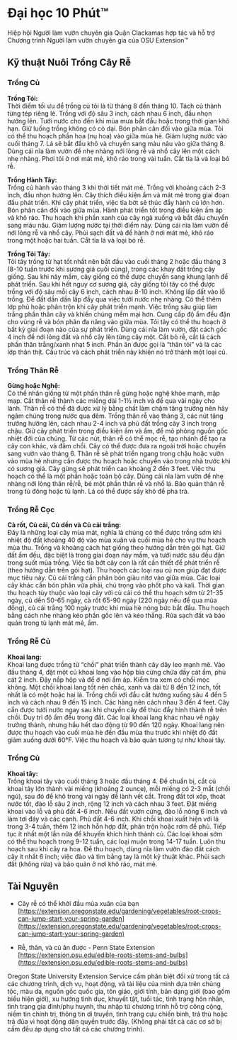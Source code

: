 # Đại học 10 Phút™

Hiệp hội Người làm vườn chuyên gia Quận Clackamas hợp tác và hỗ trợ Chương trình Người làm vườn chuyên gia của OSU Extension™

## Kỹ thuật Nuôi Trồng Cây Rễ

### Trồng Củ

**Trồng Tỏi:**  
Thời điểm tối ưu để trồng củ tỏi là từ tháng 8 đến tháng 10. Tách củ thành từng tép riêng lẻ. Trồng với độ sâu 3 inch, cách nhau 6 inch, đầu nhọn hướng lên. Tưới nước cho đến khi mùa mưa bắt đầu hoặc trong thời gian khô hạn. Giữ luống trồng không có cỏ dại. Bón phân cân đối vào giữa mùa. Tỏi có thể thu hoạch phần hoa (nụ hoa) vào giữa mùa hè. Giảm lượng nước vào cuối tháng 7. Lá sẽ bắt đầu khô và chuyển sang màu nâu vào giữa tháng 8. Dùng cái nĩa làm vườn để nhẹ nhàng nới lỏng rễ và nhổ cây lên một cách nhẹ nhàng. Phơi tỏi ở nơi mát mẻ, khô ráo trong vài tuần. Cắt tỉa lá và loại bỏ rễ.  

**Trồng Hành Tây:**  
Trồng củ hành vào tháng 3 khi thời tiết mát mẻ. Trồng với khoảng cách 2-3 inch, đầu nhọn hướng lên. Cây thích điều kiện ẩm và mát mẻ trong giai đoạn đầu phát triển. Khi cây phát triển, việc tỉa bớt sẽ thúc đẩy hành củ lớn hơn. Bón phân cân đối vào giữa mùa. Hành phát triển tốt trong điều kiện ấm áp và khô ráo. Thu hoạch khi phần xanh của cây ngả xuống và bắt đầu chuyển sang màu nâu. Giảm lượng nước tại thời điểm này. Dùng cái nĩa làm vườn để nới lỏng rễ và nhổ cây. Phủi sạch đất và để hành ở nơi mát mẻ, khô ráo trong một hoặc hai tuần. Cắt tỉa lá và loại bỏ rễ.  

**Trồng Tỏi Tây:**  
Tỏi tây trồng từ hạt tốt nhất nên bắt đầu vào cuối tháng 2 hoặc đầu tháng 3 (8-10 tuần trước khi sương giá cuối cùng), trong các khay đất trồng cây giống. Sau khi nảy mầm, cây giống có thể được chuyển sang khung lạnh để phát triển. Sau khi hết nguy cơ sương giá, cây giống tỏi tây có thể được trồng với độ sâu mỗi cây 6 inch, cách nhau 8-10 inch. Không lấp đất vào lỗ trồng. Để đất dần dần lấp đầy qua việc tưới nước nhẹ nhàng. Có thể thêm lớp phủ hoặc phân trộn khi cây phát triển mạnh. Việc trồng sâu giúp làm trắng phần thân cây và khiến chúng mềm mại hơn. Cung cấp độ ẩm đều đặn cho vùng rễ và bón phân đa năng vào giữa mùa. Tỏi tây có thể thu hoạch ở bất kỳ giai đoạn nào của sự phát triển. Dùng cái nĩa làm vườn, đặt cách gốc 4 inch để nới lỏng đất và nhổ cây lên từng cây một. Cắt bỏ rễ, cắt lá cách phần thân trắng/xanh nhạt 5 inch. Phần ăn được gọi là “thân tỏi” và là các lớp thân thịt. Cấu trúc và cách phát triển này khiến nó trở thành một loại củ.  

### Trồng Thân Rễ

**Gừng hoặc Nghệ:**  
Có thể nhân giống từ một phần thân rễ gừng hoặc nghệ khỏe mạnh, mập mạp. Cắt thân rễ thành các miếng dài 1-1½ inch và để qua vài ngày cho lành. Thân rễ có thể đã được xử lý bằng chất làm chậm tăng trưởng nên hãy ngâm chúng trong nước qua đêm. Trồng thân rễ vào tháng 3, các nút tăng trưởng hướng lên, cách nhau 2-4 inch và phủ đất trồng cây 3 inch trong chậu. Giữ cây phát triển trong điều kiện ấm và ẩm, để mô phỏng nguồn gốc nhiệt đới của chúng. Từ các nút, thân rễ có thể mọc rễ, tạo nhánh để tạo ra cây con khác, và đâm chồi. Cây có thể được đưa ra ngoài trời hoặc chuyển sang vườn vào tháng 6. Thân rễ sẽ phát triển ngang trong chậu hoặc vườn vào mùa hè nhưng cần được thu hoạch hoặc chuyển vào trong nhà trước khi có sương giá. Cây gừng sẽ phát triển cao khoảng 2 đến 3 feet. Việc thu hoạch có thể là một phần hoặc toàn bộ cây. Dùng cái nĩa làm vườn để nhẹ nhàng nới lỏng thân rễ/rễ, bẻ một phần thân rễ và nhổ lá. Bảo quản thân rễ trong tủ đông hoặc tủ lạnh. Lá có thể được sấy khô để pha trà.  

### Trồng Rễ Cọc

**Cà rốt, Củ cải, Củ dền và Củ cải trắng:**  
Đây là những loại cây mùa mát, nghĩa là chúng có thể được trồng sớm khi nhiệt độ đất khoảng 40 độ vào mùa xuân và cuối mùa hè cho vụ thu hoạch mùa thu. Trồng và khoảng cách hạt giống theo hướng dẫn trên gói hạt. Giữ đất ẩm đều, đặc biệt là trong giai đoạn nảy mầm, và tưới nước sâu đều đặn trong suốt mùa trồng. Việc tỉa bớt cây con là rất cần thiết để phát triển rễ (theo hướng dẫn trên gói hạt). Thu hoạch các loại rau củ non giúp đạt được mục tiêu này. Củ cải trắng cần phân bón giàu nitơ vào giữa mùa. Các loại cây khác cần bón phân vừa phải, chú trọng vào phốt pho và kali. Thời gian thu hoạch tùy thuộc vào loại cây với củ cải có thể thu hoạch sớm từ 21-35 ngày, củ dền 50-65 ngày, cà rốt 65-90 ngày (220 ngày nếu để qua mùa đông), củ cải trắng 100 ngày trước khi mùa hè nóng bức bắt đầu. Thu hoạch bằng cách nhẹ nhàng kéo phần gốc lên và kéo thẳng. Rửa sạch đất và bảo quản trong tủ lạnh mát mẻ, ẩm.  

### Trồng Rễ Củ

**Khoai lang:**  
Khoai lang được trồng từ “chồi” phát triển thành cây dây leo mạnh mẽ. Vào đầu tháng 4, đặt một củ khoai lang vào hộp bìa cứng chứa đầy cát ẩm, phủ cát 2 inch. Đậy nắp hộp và để ở nơi ấm áp. Kiểm tra xem có chồi mọc không. Một chồi khoai lang tốt nên chắc, xanh và dài từ 8 đến 12 inch, tốt nhất là có một hoặc hai lá. Trồng chồi với đầu cắt hướng xuống sâu 4 đến 5 inch và cách nhau 9 đến 15 inch. Các hàng nên cách nhau 3 đến 4 feet. Cây cần được tưới nước ngay sau khi chuyển cây để thúc đẩy hình thành rễ trên chồi. Duy trì độ ẩm đều trong đất. Các loại khoai lang khác nhau về ngày trưởng thành, nhưng hầu hết dao động từ 90 đến 120 ngày. Khoai lang nên được thu hoạch vào cuối mùa hè đến đầu mùa thu trước khi nhiệt độ đất giảm xuống dưới 60°F. Việc thu hoạch và bảo quản tương tự như khoai tây.  

### Trồng Củ

**Khoai tây:**  
Trồng khoai tây vào cuối tháng 3 hoặc đầu tháng 4. Để chuẩn bị, cắt củ khoai tây lớn thành vài miếng (khoảng 2 ounce), mỗi miếng có 2-3 mắt (chồi ngủ), sau đó để khô trong vài ngày để lành vết cắt. Trong đất tơi xốp, thoát nước tốt, đào lỗ sâu 2 inch, rộng 12 inch và cách nhau 3 feet. Đặt miếng khoai vào lỗ và phủ đất 4-6 inch. Nếu đất vườn cứng, đào lỗ nông 6 inch và làm tơi đáy và các cạnh. Phủ đất 4-6 inch. Khi chồi khoai xuất hiện với lá trong 3-4 tuần, thêm 12 inch hỗn hợp đất, phân trộn hoặc rơm để phủ. Tiếp tục ít nhất một lần nữa để khuyến khích hình thành củ. Các loại khoai sớm có thể thu hoạch trong 9-12 tuần, các loại muộn trong 14-17 tuần. Luôn thu hoạch sau khi cây ra hoa. Để thu hoạch, dùng nĩa làm vườn đào đất cách cây ít nhất 6 inch; việc đào và tìm bằng tay là một kỹ thuật khác. Phủi sạch đất (không rửa) và bảo quản ở nơi khô ráo, mát mẻ.  

## Tài Nguyên

- Cây rễ có thể khởi đầu mùa xuân của bạn  
[https://extension.oregonstate.edu/gardening/vegetables/root-crops-can-jump-start-your-spring-garden](https://extension.oregonstate.edu/gardening/vegetables/root-crops-can-jump-start-your-spring-garden)  

- Rễ, thân, và củ ăn được - Penn State Extension  
[https://extension.psu.edu/edible-roots-stems-and-bulbs](https://extension.psu.edu/edible-roots-stems-and-bulbs)  

Oregon State University Extension Service cấm phân biệt đối xử trong tất cả các chương trình, dịch vụ, hoạt động, và tài liệu của mình dựa trên chủng tộc, màu da, nguồn gốc quốc gia, tôn giáo, giới tính, bản dạng giới (bao gồm biểu hiện giới), xu hướng tình dục, khuyết tật, tuổi tác, tình trạng hôn nhân, tình trạng gia đình/phụ huynh, thu nhập từ chương trình hỗ trợ công cộng, niềm tin chính trị, thông tin di truyền, tình trạng cựu chiến binh, trả thù hoặc trả đũa vì hoạt động dân quyền trước đây. (Không phải tất cả các cơ sở bị cấm đều áp dụng cho tất cả các chương trình).